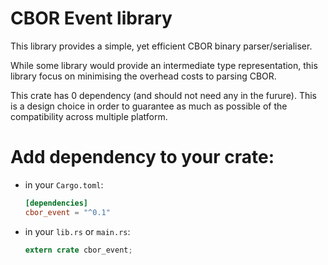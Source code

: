 # CBOR Event library

This library provides a simple, yet efficient CBOR binary parser/serialiser.

While some library would provide an intermediate type representation,
this library focus on minimising the overhead costs to parsing CBOR.

This crate has 0 dependency (and should not need any in the furure). This
is a design choice in order to guarantee as much as possible of the
compatibility across multiple platform.

# Add dependency to your crate:

* in your `Cargo.toml`:
  ```toml
  [dependencies]
  cbor_event = "^0.1"
  ```
* in your `lib.rs` or `main.rs`:
  ```rust
  extern crate cbor_event;
  ```
